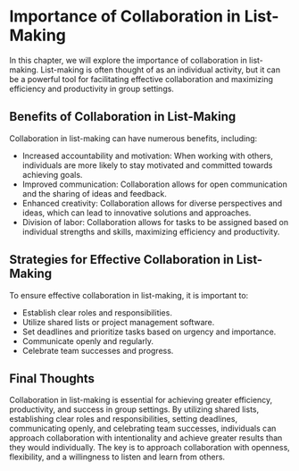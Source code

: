 Importance of Collaboration in List-Making
========================================================================================

In this chapter, we will explore the importance of collaboration in list-making. List-making is often thought of as an individual activity, but it can be a powerful tool for facilitating effective collaboration and maximizing efficiency and productivity in group settings.

Benefits of Collaboration in List-Making
----------------------------------------

Collaboration in list-making can have numerous benefits, including:

* Increased accountability and motivation: When working with others, individuals are more likely to stay motivated and committed towards achieving goals.
* Improved communication: Collaboration allows for open communication and the sharing of ideas and feedback.
* Enhanced creativity: Collaboration allows for diverse perspectives and ideas, which can lead to innovative solutions and approaches.
* Division of labor: Collaboration allows for tasks to be assigned based on individual strengths and skills, maximizing efficiency and productivity.

Strategies for Effective Collaboration in List-Making
-----------------------------------------------------

To ensure effective collaboration in list-making, it is important to:

* Establish clear roles and responsibilities.
* Utilize shared lists or project management software.
* Set deadlines and prioritize tasks based on urgency and importance.
* Communicate openly and regularly.
* Celebrate team successes and progress.

Final Thoughts
--------------

Collaboration in list-making is essential for achieving greater efficiency, productivity, and success in group settings. By utilizing shared lists, establishing clear roles and responsibilities, setting deadlines, communicating openly, and celebrating team successes, individuals can approach collaboration with intentionality and achieve greater results than they would individually. The key is to approach collaboration with openness, flexibility, and a willingness to listen and learn from others.



